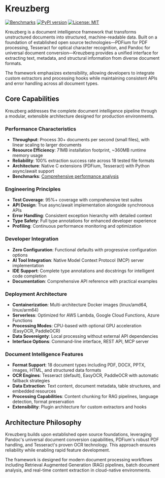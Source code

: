 # Kreuzberg

[![Benchmarks](https://img.shields.io/badge/benchmarks-fastest%20CPU-orange)](https://benchmarks.kreuzberg.dev/)
[![PyPI version](https://badge.fury.io/py/kreuzberg.svg)](https://badge.fury.io/py/kreuzberg)
[![License: MIT](https://img.shields.io/badge/License-MIT-yellow.svg)](https://opensource.org/licenses/MIT)

Kreuzberg is a document intelligence framework that transforms unstructured documents into structured, machine-readable data. Built on a foundation of established open source technologies—PDFium for PDF processing, Tesseract for optical character recognition, and Pandoc for universal document conversion—Kreuzberg provides a unified interface for extracting text, metadata, and structural information from diverse document formats.

The framework emphasizes extensibility, allowing developers to integrate custom extractors and processing hooks while maintaining consistent APIs and error handling across all document types.

## Core Capabilities

Kreuzberg addresses the complete document intelligence pipeline through a modular, extensible architecture designed for production environments.

### Performance Characteristics

- **Throughput**: Process 30+ documents per second (small files), with linear scaling to larger documents
- **Resource Efficiency**: 71MB installation footprint, ~360MB runtime memory usage
- **Reliability**: 100% extraction success rate across 18 tested file formats
- **Architecture**: Native C extensions (PDFium, Tesseract) with Python async/await support
- **Benchmarks**: [Comprehensive performance analysis](https://benchmarks.kreuzberg.dev/)

### Engineering Principles

- **Test Coverage**: 95%+ coverage with comprehensive test suites
- **API Design**: True async/await implementation alongside synchronous APIs
- **Error Handling**: Consistent exception hierarchy with detailed context
- **Type Safety**: Full type annotations for enhanced developer experience
- **Profiling**: Continuous performance monitoring and optimization

### Developer Integration

- **Zero Configuration**: Functional defaults with progressive configuration options
- **AI Tool Integration**: Native Model Context Protocol (MCP) server implementation
- **IDE Support**: Complete type annotations and docstrings for intelligent code completion
- **Documentation**: Comprehensive API reference with practical examples

### Deployment Architecture

- **Containerization**: Multi-architecture Docker images (linux/amd64, linux/arm64)
- **Serverless**: Optimized for AWS Lambda, Google Cloud Functions, Azure Functions
- **Processing Modes**: CPU-based with optional GPU acceleration (EasyOCR, PaddleOCR)
- **Data Sovereignty**: Local processing without external API dependencies
- **Interface Options**: Command-line interface, REST API, MCP server

### Document Intelligence Features

- **Format Support**: 18 document types including PDF, DOCX, PPTX, images, HTML, and structured data formats
- **OCR Engines**: Tesseract (default), EasyOCR, PaddleOCR with automatic fallback strategies
- **Data Extraction**: Text content, document metadata, table structures, and embedded resources
- **Processing Capabilities**: Content chunking for RAG pipelines, language detection, format preservation
- **Extensibility**: Plugin architecture for custom extractors and hooks

## Architecture Philosophy

Kreuzberg builds upon established open source foundations, leveraging Pandoc's universal document conversion capabilities, PDFium's robust PDF handling, and Tesseract's proven OCR technology. This approach ensures reliability while enabling rapid feature development.

The framework is designed for modern document processing workflows including Retrieval Augmented Generation (RAG) pipelines, batch document analysis, and real-time content extraction in cloud-native environments.
